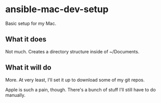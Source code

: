 # ansible-mac-dev-setup
Basic setup for my Mac.

## What it does
Not much. Creates a directory structure inside of ~/Documents.

## What it will do
More. At very least, I'll set it up to download some of my git repos.

Apple is such a pain, though. There's a bunch of stuff I'll still have to do
manually.
